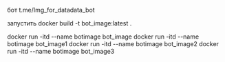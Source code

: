 бот t.me/Img_for_datadata_bot

запустить
docker build -t bot_image:latest .

docker run -itd --name botimage bot_image
docker run -itd --name botimage bot_image1
docker run -itd --name botimage bot_image2
docker run -itd --name botimage bot_image3
